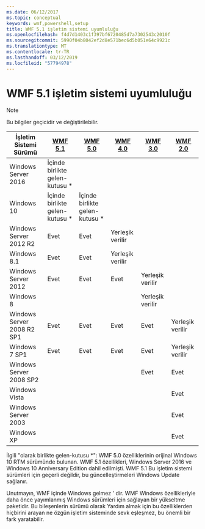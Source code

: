 ```yaml
---
ms.date: 06/12/2017
ms.topic: conceptual
keywords: wmf,powershell,setup
title: WMF 5.1 işletim sistemi uyumluluğu
ms.openlocfilehash: f4d7d1403c1f397bf6720485d7a7302543c2010f
ms.sourcegitcommit: 5990f04b8042ef2d8e571bec6d5b051e64c9921c
ms.translationtype: MT
ms.contentlocale: tr-TR
ms.lasthandoff: 03/12/2019
ms.locfileid: "57794978"
---
```

# <a name="wmf-51-operating-system-compatibility"></a>WMF 5.1 işletim sistemi uyumluluğu

> [!NOTE]
> Bu bilgiler geçicidir ve değiştirilebilir.

| İşletim Sistemi Sürümü | [WMF 5.1](https://aka.ms/wmf51download) | [WMF 5.0](https://aka.ms/wmf5download) | [WMF 4.0](https://aka.ms/wmf4download) |  [WMF 3.0](https://aka.ms/wmf3download) | [WMF 2.0](https://aka.ms/wmf2download) |
| ------------------------ | ----------- | ----------- | ----------- | ------------ |  ------------- |
| Windows Server 2016 | İçinde birlikte gelen-kutusu * |  |  |  |  |
| Windows 10 | İçinde birlikte gelen-kutusu * | İçinde birlikte gelen-kutusu *  | | | |
| Windows Server 2012 R2| Evet | Evet | Yerleşik verilir |  |  |
| Windows 8.1 | Evet | Evet |  Yerleşik verilir |  |  |
| Windows Server 2012 | Evet | Evet | Evet |  Yerleşik verilir | |
| Windows 8 |  |  |  | Yerleşik verilir | |
| Windows Server 2008 R2 SP1 | Evet | Evet | Evet |  Evet| Yerleşik verilir |
| Windows 7 SP1  | Evet | Evet | Evet | Evet | Yerleşik verilir |
| Windows Server 2008 SP2 | | | | Evet | Evet |
| Windows Vista | | | | | Evet |
| Windows Server 2003| | | |  | Evet |
| Windows XP | | | |  | Evet |

İlgili "olarak birlikte gelen-kutusu *": WMF 5.0 özelliklerinin orijinal Windows 10 RTM sürümünde bulunan.
WMF 5.1 özellikleri, Windows Server 2016 ve Windows 10 Anniversary Edition dahil edilmişti.
WMF 5.1 Bu işletim sistemi sürümleri için geçerli değildir, bu güncelleştirmeleri Windows Update sağlanır.

Unutmayın, WMF içinde Windows gelmez ' dir.
WMF Windows özellikleriyle daha önce yayımlanmış Windows sürümleri için sağlayan bir yükseltme paketidir.
Bu bileşenlerin sürümü olarak Yardım almak için bu özelliklerden hiçbirini arayan ne özgün işletim sisteminde sevk eşleşmez, bu önemli bir fark yaratabilir.

